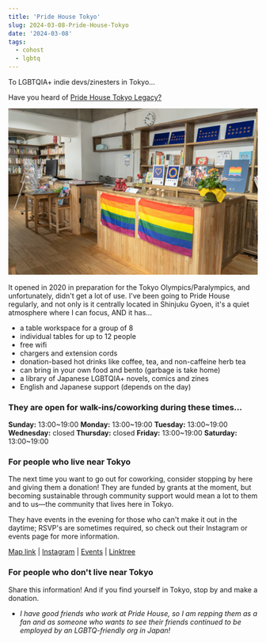 ```yaml
---
title: 'Pride House Tokyo'
slug: 2024-03-08-Pride-House-Tokyo
date: '2024-03-08'
tags:
  - cohost
  - lgbtq
---
```


To LGBTQIA+ indie devs/zinesters in Tokyo...

Have you heard of [Pride House Tokyo Legacy?](https://pridehouse.jp/legacy/)

![An image of a nice bookstore that hosts LGBTQ+ events.](pht.png)

It opened in 2020 in preparation for the Tokyo Olympics/Paralympics, and unfortunately, didn't get a lot of use. I've been going to Pride House regularly, and not only is it centrally located in Shinjuku Gyoen, it's a quiet atmosphere where I can focus, AND it has...

* a table workspace for a group of 8
* individual tables for up to 12 people
* free wifi
* chargers and extension cords
* donation-based hot drinks like coffee, tea, and non-caffeine herb tea
* can bring in your own food and bento (garbage is take home)
* a library of Japanese LGBTQIA+ novels, comics and zines
* English and Japanese support (depends on the day)

### They are open for walk-ins/coworking during these times...

**Sunday:** 13:00~19:00
**Monday:** 13:00~19:00
**Tuesday:** 13:00~19:00
**Wednesday:** closed
**Thursday:** closed
**Friday:** 13:00~19:00
**Saturday:** 13:00~19:00

### For people who live near Tokyo

The next time you want to go out for coworking, consider stopping by here and giving them a donation! They are funded by grants at the moment, but becoming sustainable through community support would mean a lot to them and to us—the community that lives here in Tokyo.

They have events in the evening for those who can't make it out in the daytime; RSVP's are sometimes required, so check out their Instagram or events page for more information.

[Map link](https://maps.app.goo.gl/43Y9Zg6358ZGHyCt7) | [Instagram](https://www.instagram.com/pridehousetokyo/) | [Events](https://pridehouse.jp/legacy/event/) | [Linktree](https://linktr.ee/pridehousetokyolegacy)

### For people who don't live near Tokyo

Share this information! And if you find yourself in Tokyo, stop by and make a donation.

* _I have good friends who work at Pride House, so I am repping them as a fan and as someone who wants to see their friends continued to be employed by an LGBTQ-friendly org in Japan!_
